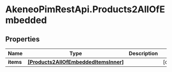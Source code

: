 # AkeneoPimRestApi.Products2AllOfEmbedded

## Properties

Name | Type | Description | Notes
------------ | ------------- | ------------- | -------------
**items** | [**[Products2AllOfEmbeddedItemsInner]**](Products2AllOfEmbeddedItemsInner.md) |  | [optional] 


